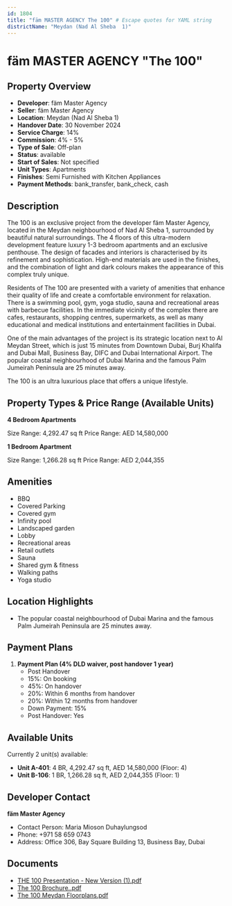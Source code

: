 ```yaml
---
id: 1804
title: "fäm MASTER AGENCY The 100" # Escape quotes for YAML string
districtName: "Meydan (Nad Al Sheba  1)"
---
```


# fäm MASTER AGENCY "The 100"

## Property Overview
- **Developer**: fäm Master Agency
- **Seller**: fäm Master Agency
- **Location**: Meydan (Nad Al Sheba  1)
- **Handover Date**: 30 November 2024
- **Service Charge**: 14%
- **Commission**: 4% - 5%
- **Type of Sale**: Off-plan
- **Status**: available
- **Start of Sales**: Not specified
- **Unit Types**: Apartments
- **Finishes**: Semi Furnished with Kitchen Appliances
- **Payment Methods**: bank_transfer, bank_check, cash

## Description
The 100 is an exclusive project from the developer fäm Master Agency, located in the Meydan neighbourhood of Nad Al Sheba 1, surrounded by beautiful natural surroundings. The 4 floors of this ultra-modern development feature luxury 1-3 bedroom apartments and an exclusive penthouse. The design of facades and interiors is characterised by its refinement and sophistication. High-end materials are used in the finishes, and the combination of light and dark colours makes the appearance of this complex truly unique. 

Residents of The 100 are presented with a variety of amenities that enhance their quality of life and create a comfortable environment for relaxation. There is a swimming pool, gym, yoga studio, sauna and recreational areas with barbecue facilities. In the immediate vicinity of the complex there are cafes, restaurants, shopping centres, supermarkets, as well as many educational and medical institutions and entertainment facilities in Dubai.

One of the main advantages of the project is its strategic location next to Al Meydan Street, which is just 15 minutes from Downtown Dubai, Burj Khalifa and Dubai Mall, Business Bay, DIFC and Dubai International Airport. The popular coastal neighbourhood of Dubai Marina and the famous Palm Jumeirah Peninsula are 25 minutes away.

The 100 is an ultra luxurious place that offers a unique lifestyle.

## Property Types & Price Range (Available Units)
**4 Bedroom Apartments**

Size Range: 4,292.47 sq ft
Price Range: AED 14,580,000

**1 Bedroom Apartment**

Size Range: 1,266.28 sq ft
Price Range: AED 2,044,355

## Amenities
- BBQ
- Covered Parking
- Covered gym
- Infinity pool
- Landscaped garden
- Lobby
- Recreational areas
- Retail outlets
- Sauna
- Shared gym & fitness
- Walking paths
- Yoga studio

## Location Highlights
- The popular coastal neighbourhood of Dubai Marina and the famous Palm Jumeirah Peninsula are 25 minutes away.

## Payment Plans
1. **Payment Plan (4% DLD waiver, post handover 1 year)**
   - Post Handover
   - 15%: On booking
   - 45%: On handover
   - 20%: Within 6 months from handover
   - 20%: Within 12 months from handover
   - Down Payment: 15%
   - Post Handover: Yes

## Available Units
Currently 2 unit(s) available:
- **Unit A-401**: 4 BR, 4,292.47 sq ft, AED 14,580,000 (Floor: 4)
- **Unit B-106**: 1 BR, 1,266.28 sq ft, AED 2,044,355 (Floor: 1)

## Developer Contact
**fäm Master Agency**
- Contact Person: Maria Mioson Duhaylungsod
- Phone: +971 58 659 0743
- Address: Office 306, Bay Square Building 13, Business Bay, Dubai

## Documents
- [THE 100 Presentation - New Version (1).pdf](https://cdn.geniemap.net/2024/05/01/xWxqxjiOszBm7WaRDIy9M71GBKxZB5rT40S8vGnH.pdf)
- [The 100 Brochure..pdf](https://cdn.geniemap.net/2024/05/01/a6EqGhOY8wMcqbAg47RD2VU4mcapp8lv4olrj5Mq.pdf)
- [The 100 Meydan Floorplans.pdf](https://cdn.geniemap.net/2024/05/01/r16K9CA5iWTqtoF4tM1GyAznUKtFD3zXY84EUyqk.pdf)
